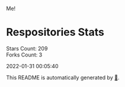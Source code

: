 Me!

# Respositories Stats
Stars Count: 209  
Forks Count: 3

2022-01-31 00:05:40  

This README is automatically generated by [🐰](https://github.com/rnitta/rnitta).
